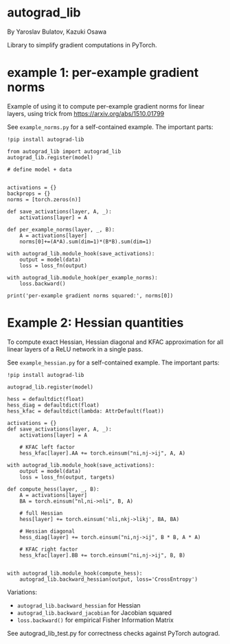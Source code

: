 # autograd_lib

By Yaroslav Bulatov, Kazuki Osawa

Library to simplify gradient computations in PyTorch.

# example 1: per-example gradient norms

Example of using it to compute per-example gradient norms for linear layers, using trick from https://arxiv.org/abs/1510.01799

See `example_norms.py` for a self-contained example. The important parts:


```
!pip install autograd-lib

from autograd_lib import autograd_lib
autograd_lib.register(model)

# define model + data


activations = {}
backprops = {}
norms = [torch.zeros(n)]

def save_activations(layer, A, _):
    activations[layer] = A
    
def per_example_norms(layer, _, B):
    A = activations[layer]
    norms[0]+=(A*A).sum(dim=1)*(B*B).sum(dim=1)

with autograd_lib.module_hook(save_activations):
    output = model(data)
    loss = loss_fn(output)

with autograd_lib.module_hook(per_example_norms):
    loss.backward()

print('per-example gradient norms squared:', norms[0])

```

# Example 2: Hessian quantities

To compute exact Hessian, Hessian diagonal and KFAC approximation for all linear layers of a ReLU network in a single pass.

See `example_hessian.py` for a self-contained example. The important parts:


```
!pip install autograd-lib

autograd_lib.register(model)

hess = defaultdict(float)
hess_diag = defaultdict(float)
hess_kfac = defaultdict(lambda: AttrDefault(float))

activations = {}
def save_activations(layer, A, _):
    activations[layer] = A

    # KFAC left factor
    hess_kfac[layer].AA += torch.einsum("ni,nj->ij", A, A)

with autograd_lib.module_hook(save_activations):
    output = model(data)
    loss = loss_fn(output, targets)

def compute_hess(layer, _, B):
    A = activations[layer]
    BA = torch.einsum("nl,ni->nli", B, A)

    # full Hessian
    hess[layer] += torch.einsum('nli,nkj->likj', BA, BA)

    # Hessian diagonal
    hess_diag[layer] += torch.einsum("ni,nj->ij", B * B, A * A)

    # KFAC right factor
    hess_kfac[layer].BB += torch.einsum("ni,nj->ij", B, B)


with autograd_lib.module_hook(compute_hess):
    autograd_lib.backward_hessian(output, loss='CrossEntropy')
```

Variations:

- `autograd_lib.backward_hessian` for Hessian
- `autograd_lib.backward_jacobian` for Jacobian squared
- `loss.backward()` for empirical Fisher Information Matrix


See autograd_lib_test.py for correctness checks against PyTorch autograd.
